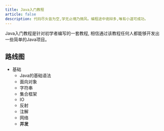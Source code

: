 ```yaml
---
title: Java入门教程
article: false
description: 代码尽头皆为空,学无止境乃微风。编程途中诡辩多,唯有小道可成功。
---
```


Java入门教程是针对初学者编写的一套教程, 相信通过该教程任何人都能够开发出一些简单的Java项目。

## 路线图

- 基础
  - Java的基础语法
  - 面向对象
  - 字符串
  - 集合框架
  - IO
  - 反射
  - 注解
  - 网络
  - **并发**
